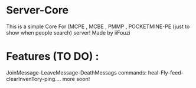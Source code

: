 # Server-Core
This is a simple Core For (MCPE , MCBE , PMMP , POCKETMINE-PE (just to show when people search) server! Made by iiFouzi

# Features (TO DO) :

JoinMessage-LeaveMessage-DeathMessags
commands: heal-Fly-feed-clearInvenTory-ping....
more soon!

